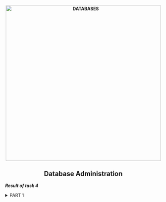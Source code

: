 <h4 align="center"> 
  <img alt="DATABASES" src="https://download.pingcap.com/images/blog/choosing-right-database-for-your-applications.png" width="500"> 
</h4>
<h2 align="center"> Database Administration </h2>

***Result of task 4*** <br>

<details><summary>PART 1</summary><br>
1. <a href="https://www.mysql.com/downloads/">Download</a> MySQL server for your OS on VM.<br>
2. <a href="https://www.digitalocean.com/community/tutorials/how-to-install-mysql-on-ubuntu-20-04-ru">Install</a> MySQL server on VM (Ubuntu 20.04).

  <img alt="" src="https://github.com/zinchenko-ihor/DevOps_online_Kyiv_2021Q4/blob/master/m4/Task4.1/IMG/install%20mysql_server.png"> <br>
3. Select a subject area and describe the database schema, (minimum 3 tables). <br>
4. Create a database on the server through the console. <br>
  <img alt="" src="https://github.com/zinchenko-ihor/DevOps_online_Kyiv_2021Q4/blob/master/m4/Task4.1/IMG/Tables.png"> <br>
  
5. Fill in tables. <br>
  <img alt="" src="https://github.com/zinchenko-ihor/DevOps_online_Kyiv_2021Q4/blob/master/m4/Task4.1/IMG/All_Tables.png"> <br>
  
6. Construct and execute SELECT operator with WHERE, GROUP BY and ORDER BY. <br>
  <img alt="" src="https://github.com/zinchenko-ihor/DevOps_online_Kyiv_2021Q4/blob/master/m4/Task4.1/IMG/Select.png"> <br>

7. Execute other different SQL queries DDL, DML, DCL. <br>
  <img alt="" src="https://github.com/zinchenko-ihor/DevOps_online_Kyiv_2021Q4/blob/master/m4/Task4.1/IMG/Insert.png"> <br>
  <img alt="" src="https://github.com/zinchenko-ihor/DevOps_online_Kyiv_2021Q4/blob/master/m4/Task4.1/IMG/Insert_2.png"> <br>
  <img alt="" src="https://github.com/zinchenko-ihor/DevOps_online_Kyiv_2021Q4/blob/master/m4/Task4.1/IMG/Delete.png"> <br>
  <img alt="" src="https://github.com/zinchenko-ihor/DevOps_online_Kyiv_2021Q4/blob/master/m4/Task4.1/IMG/Delete.png"> <br>
  
8. Create a database of new users with different privileges. Connect to the database as a new user and verify that the privileges allow or deny certain actions. <br>
  <img alt="" src="https://github.com/zinchenko-ihor/DevOps_online_Kyiv_2021Q4/blob/master/m4/Task4.1/IMG/New_DB.png"> <br>
  <img alt="" src="https://github.com/zinchenko-ihor/DevOps_online_Kyiv_2021Q4/blob/master/m4/Task4.1/IMG/Users.png"> <br>
  <img alt="" src="https://github.com/zinchenko-ihor/DevOps_online_Kyiv_2021Q4/blob/master/m4/Task4.1/IMG/Grants_For_Admin.png"> <br>
  <img alt="" src="https://github.com/zinchenko-ihor/DevOps_online_Kyiv_2021Q4/blob/master/m4/Task4.1/IMG/Grants_For_test.png"> <br>
  
9. Make a selection from the main table DB MySQL. <br>
  <img alt="" src="https://github.com/zinchenko-ihor/DevOps_online_Kyiv_2021Q4/blob/master/m4/Task4.1/IMG/Denided.png"> <br>
  <img alt="" src="https://github.com/zinchenko-ihor/DevOps_online_Kyiv_2021Q4/blob/master/m4/Task4.1/IMG/Denided1.png"> <br>
</details>

